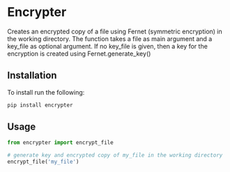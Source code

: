 # Encrypter

Creates an encrypted copy of a file using Fernet (symmetric encryption) in the working directory.
    The function takes a file as main argument and a key_file as optional argument. If no key_file
    is given, then a key for the encryption is created using Fernet.generate_key()

## Installation
To install run the following:
```python
pip install encrypter
```

## Usage
``` python
from encrypter import encrypt_file

# generate key and encrypted copy of my_file in the working directory
encrypt_file('my_file')
```
